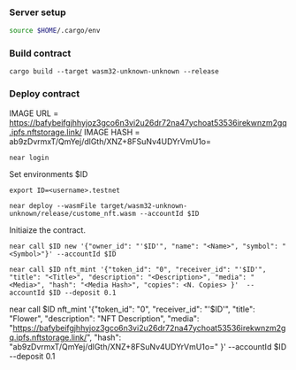 ### Server setup

```sh
source $HOME/.cargo/env
```

### Build contract

```
cargo build --target wasm32-unknown-unknown --release
```

### Deploy contract

IMAGE URL = https://bafybeifgjhhyjoz3gco6n3vi2u26dr72na47ychoat53536irekwnzm2gq.ipfs.nftstorage.link/
IMAGE HASH = ab9zDvrmxT/QmYej/dlGth/XNZ+8FSuNv4UDYrVmU1o=

```
near login
```

Set environments $ID

```
export ID=<username>.testnet
```

```
near deploy --wasmFile target/wasm32-unknown-unknown/release/custome_nft.wasm --accountId $ID
```

Initiaize the contract.

```
near call $ID new '{"owner_id": "'$ID'", "name": "<Name>", "symbol": "<Symbol>"}' --accountId $ID
```

```
near call $ID nft_mint '{"token_id": "0", "receiver_id": "'$ID'", "title": "<Title>", "description": "<Description>", "media": "<Media>", "hash": "<Media Hash>", "copies": <N. Copies> }'  --accountId $ID --deposit 0.1
```

near call $ID nft_mint '{"token_id": "0", "receiver_id": "'$ID'", "title": "Flower", "description": "NFT Description", "media": "https://bafybeifgjhhyjoz3gco6n3vi2u26dr72na47ychoat53536irekwnzm2gq.ipfs.nftstorage.link/", "hash": "ab9zDvrmxT/QmYej/dlGth/XNZ+8FSuNv4UDYrVmU1o=" }'  --accountId $ID --deposit 0.1
